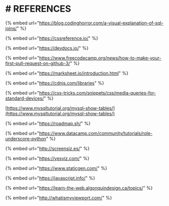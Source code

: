 # \# REFERENCES

{% embed url="https://blog.codinghorror.com/a-visual-explanation-of-sql-joins/" %}



{% embed url="https://cssreference.io/" %}



{% embed url="https://devdocs.io/" %}



{% embed url="https://www.freecodecamp.org/news/how-to-make-your-first-pull-request-on-github-3/" %}



{% embed url="https://marksheet.io/introduction.html" %}



{% embed url="https://cdnjs.com/libraries" %}



{% embed url="https://css-tricks.com/snippets/css/media-queries-for-standard-devices/" %}



[https://www.mysqltutorial.org/mysql-show-tables/](https://www.mysqltutorial.org/mysql-show-tables/)



{% embed url="https://roadmap.sh/" %}



{% embed url="https://www.datacamp.com/community/tutorials/role-underscore-python" %}



{% embed url="http://screensiz.es/" %}



{% embed url="https://yesviz.com/" %}



{% embed url="https://www.staticgen.com/" %}



{% embed url="https://javascript.info/" %}



{% embed url="https://learn-the-web.algonquindesign.ca/topics/" %}



{% embed url="http://whatismyviewport.com/" %}



